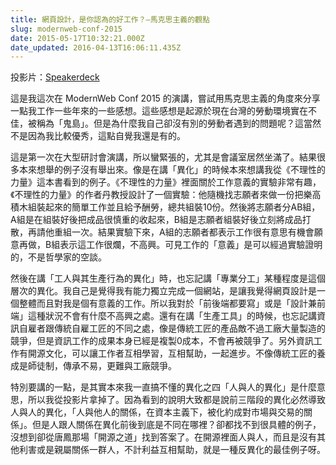 ```yaml
---
title: 網頁設計，是你認為的好工作？—馬克思主義的觀點
slug: modernweb-conf-2015
date: 2015-05-17T10:32:21.000Z
date_updated: 2016-04-13T16:06:11.435Z
---
```


投影片：[Speakerdeck](https://speakerdeck.com/minipai/wang-ye-she-ji-shi-ni-ren-wei-de-hao-gong-zuo-ma-ke-si-zhu-yi-de-guan-dian)

這是我這次在 ModernWeb Conf 2015 的演講，嘗試用馬克思主義的角度來分享一點我工作一些年來的一些感想。這些感想是起源於現在台灣的勞動環境實在不佳，被稱為「鬼島」。但是為什麼我自己卻沒有別的勞動者遇到的問題呢？這當然不是因為我比較優秀，這點自覺我還是有的。

這是第一次在大型研討會演講，所以蠻緊張的，尤其是會議室居然坐滿了。結果很多本來想舉的例子沒有舉出來。像是在講「異化」的時候本來想講我從《不理性的力量》這本書看到的例子。《不理性的力量》裡面關於工作意義的實驗非常有趣，《不理性的力量》的作者丹教授設計了一個實驗：他隨機找志願者來做一份把樂高積木組裝起來的簡單工作並且給予酬勞，總共組裝10份。然後將志願者分AB組，A組是在組裝好後把成品很慎重的收起來，B組是志願者組裝好後立刻將成品打散，再請他重組一次。結果實驗下來，A組的志願者都表示工作很有意思有機會願意再做，B組表示這工作很爛，不高興。可見工作的「意義」是可以經過實驗證明的，不是哲學家的空談。

然後在講「工人與其生產行為的異化」時，也忘記講「專業分工」某種程度是這個層次的異化。我自己是覺得我有能力獨立完成一個網站，是讓我覺得網頁設計是一個整體而且對我是個有意義的工作。所以我對於「前後端都要寫」或是「設計兼前端」這種狀況不會有什麼不高興之處。還有在講「生產工具」的時候，也忘記講資訊自雇者跟傳統自雇工匠的不同之處，像是傳統工匠的產品敵不過工廠大量製造的競爭，但是資訊工作的成果本身已經是複製0成本，不會再被競爭了。另外資訊工作有開源文化，可以讓工作者互相學習，互相幫助，一起進步。不像傳統工匠的養成是師徒制，傳承不易，更難與工廠競爭。

特別要講的一點，是其實本來我一直搞不懂的異化之四「人與人的異化」是什麼意思，所以我從投影片拿掉了。因為看到的說明大致都是說前三階段的異化必然導致人與人的異化，「人與他人的關係，在資本主義下，被化約成對市場與交易的關係」。但是人跟人關係在異化前後到底是不同在哪裡？卻都找不到很具體的例子，沒想到卻從唐鳳那場「開源之道」找到答案了。在開源裡面人與人，而且是沒有其他利害或是親屬關係一群人，不計利益互相幫助，就是一種反異化的最佳例子呀。
